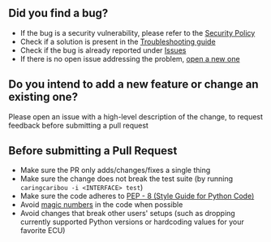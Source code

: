 ## Did you find a bug?
* If the bug is a security vulnerability, please refer to the [Security Policy](https://github.com/CaringCaribou/caringcaribou/blob/master/SECURITY.md)
* Check if a solution is present in the [Troubleshooting guide](https://github.com/CaringCaribou/caringcaribou/blob/master/documentation/troubleshooting.md)
* Check if the bug is already reported under [Issues](https://github.com/CaringCaribou/caringcaribou/issues)
* If there is no open issue addressing the problem, [open a new one](https://github.com/CaringCaribou/caringcaribou/issues/new)

## Do you intend to add a new feature or change an existing one?
Please open an issue with a high-level description of the change, to request feedback before submitting a pull request

## Before submitting a Pull Request
* Make sure the PR only adds/changes/fixes a single thing
* Make sure the change does not break the test suite (by running `caringcaribou -i <INTERFACE> test`)
* Make sure the code adheres to [PEP - 8 (Style Guide for Python Code)](https://peps.python.org/pep-0008/)
* Avoid [magic numbers](https://en.wikipedia.org/wiki/Magic_number_(programming)) in the code when possible
* Avoid changes that break other users' setups (such as dropping currently supported Python versions or hardcoding values for your favorite ECU)
